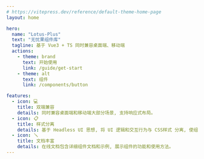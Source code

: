 ```yaml
---
# https://vitepress.dev/reference/default-theme-home-page
layout: home

hero:
  name: "Lotus-Plus"
  text: "无忧果组件库"
  tagline: 基于 Vue3 + TS 同时兼容桌面端、移动端
  actions:
    - theme: brand
      text: 开始使用
      link: /guide/get-start
    - theme: alt
      text: 组件
      link: /components/button

features:
  - icon: 💻
    title: 双端兼容
    details: 同时兼容桌面端和移动端大部分场景, 支持响应式布局。
  - icon: 📋
    title: 样式分离
    details: 基于 Headless UI 思想, 将 UI 逻辑和交互行为与 CSS样式 分离, 使组件样式高度可自定义, 同时提供一套预设样式, 供开箱即用。
  - icon: 🪛
    title: 文档丰富
    details: 在线文档包含详细组件文档和示例, 展示组件的功能和使用方法。
---
```


